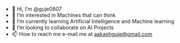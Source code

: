 - 👋 Hi, I’m @guje0807
- 👀 I’m interested in Machines that can think
- 🌱 I’m currently learning Artificial Intelligence and Machine learning
- 💞️ I’m looking to collaborate on AI Projects
- 📫 How to reach me e-mail me at aakashguje@gmail.com

<!---
guje0807/guje0807 is a ✨ special ✨ repository because its `README.md` (this file) appears on your GitHub profile.
You can click the Preview link to take a look at your changes.
--->
